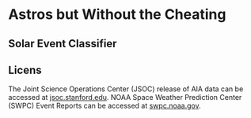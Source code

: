 # Astros but Without the Cheating

## Solar Event Classifier 



## Licens
The Joint Science Operations Center (JSOC) release of AIA data can be accessed at [jsoc.stanford.edu](http://jsoc.stanford.edu/). NOAA Space Weather Prediction Center (SWPC) Event Reports can be accessed at [swpc.noaa.gov](https://www.swpc.noaa.gov/products/solar-and-geophysical-event-reports).
